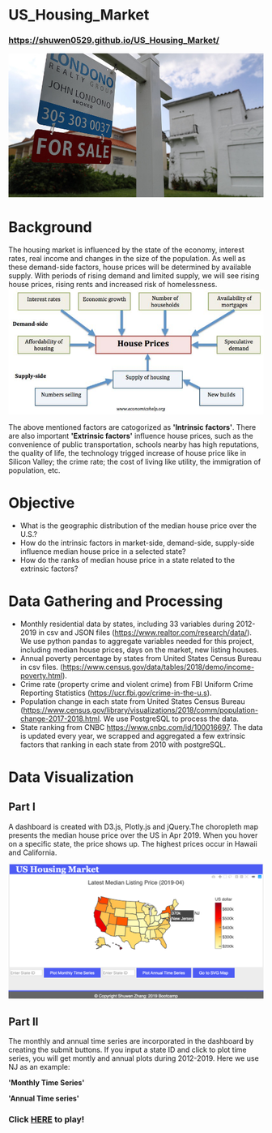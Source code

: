 # US_Housing_Market   
### https://shuwen0529.github.io/US_Housing_Market/

![TitleImg.jpeg](images/TitleImg.jpg)

# Background
The housing market is influenced by the state of the economy, interest rates, real income and changes in the size of the population. As well as these demand-side factors, house prices will be determined by available supply. With periods of rising demand and limited supply, we will see rising house prices, rising rents and increased risk of homelessness.
![Factors.jpeg](images/factors-affecting-house-prices.jpg)

The above mentioned factors are catogorized as **'Intrinsic factors'**. There are also important **'Extrinsic factors'** influence house prices, such as the convenience of public transportation, schools nearby has high reputations, the quality of life, the technology trigged increase of house price like in Silicon Valley; the crime rate; the cost of living like utility, the immigration of population, etc.

# Objective
+ What is the geographic distribution of the median house price over the U.S.?
+ How do the intrinsic factors in market-side, demand-side, supply-side influence median house price in a selected state?
+ How do the ranks of median house price in a state related to the extrinsic factors?

# Data Gathering and Processing
+ Monthly residential data by states, including 33 variables during 2012-2019 in csv and JSON files (https://www.realtor.com/research/data/). We use python pandas to aggregate variables needed for this project, including median house prices, days on the market, new listing houses.
+ Annual poverty percentage by states from United States Census Bureau in csv files. (https://www.census.gov/data/tables/2018/demo/income-poverty.html).
+ Crime rate (property crime and violent crime) from FBI Uniform Crime Reporting Statistics (https://ucr.fbi.gov/crime-in-the-u.s).
+ Population change in each state from United States Census Bureau (https://www.census.gov/library/visualizations/2018/comm/population-change-2017-2018.html. We use PostgreSQL to process the data.
+ State ranking from CNBC https://www.cnbc.com/id/100016697. The data is updated every year, we scrapped and aggregated a few extrinsic factors that ranking in each state from 2010 with postgreSQL.

# Data Visualization
## Part I 
A dashboard is created with D3.js, Plotly.js and jQuery.The choropleth map presents the median house price over the US in Apr 2019. When you hover on a specific state, the price shows up. The highest prices occur in Hawaii and California. 

![Dashboard.png](images/US_Housing_Market_Dashborad.png) 

## Part II
The monthly and annual time series are incorporated in the dashboard by creating the submit buttons. If you input a state ID and click to plot time series, you will get montly and annual plots during 2012-2019. Here we use NJ as an example:

**'Monthly Time Series'**

**'Annual Time series'**


### Click [HERE](https://shuwen0529.github.io/US_Housing_Market/) to play!
